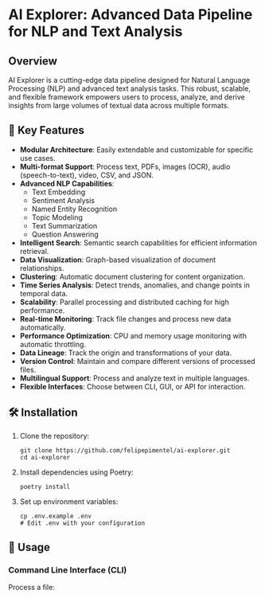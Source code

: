 # AI Explorer: Advanced Data Pipeline for NLP and Text Analysis

## Overview

AI Explorer is a cutting-edge data pipeline designed for Natural Language Processing (NLP) and advanced text analysis tasks. This robust, scalable, and flexible framework empowers users to process, analyze, and derive insights from large volumes of textual data across multiple formats.

## 🚀 Key Features

- **Modular Architecture**: Easily extendable and customizable for specific use cases.
- **Multi-format Support**: Process text, PDFs, images (OCR), audio (speech-to-text), video, CSV, and JSON.
- **Advanced NLP Capabilities**:
  - Text Embedding
  - Sentiment Analysis
  - Named Entity Recognition
  - Topic Modeling
  - Text Summarization
  - Question Answering
- **Intelligent Search**: Semantic search capabilities for efficient information retrieval.
- **Data Visualization**: Graph-based visualization of document relationships.
- **Clustering**: Automatic document clustering for content organization.
- **Time Series Analysis**: Detect trends, anomalies, and change points in temporal data.
- **Scalability**: Parallel processing and distributed caching for high performance.
- **Real-time Monitoring**: Track file changes and process new data automatically.
- **Performance Optimization**: CPU and memory usage monitoring with automatic throttling.
- **Data Lineage**: Track the origin and transformations of your data.
- **Version Control**: Maintain and compare different versions of processed files.
- **Multilingual Support**: Process and analyze text in multiple languages.
- **Flexible Interfaces**: Choose between CLI, GUI, or API for interaction.

## 🛠️ Installation

1. Clone the repository:

   ```
   git clone https://github.com/felipepimentel/ai-explorer.git
   cd ai-explorer
   ```

2. Install dependencies using Poetry:

   ```
   poetry install
   ```

3. Set up environment variables:

   ```
   cp .env.example .env
   # Edit .env with your configuration
   ```

## 🚦 Usage

### Command Line Interface (CLI)

Process a file:
